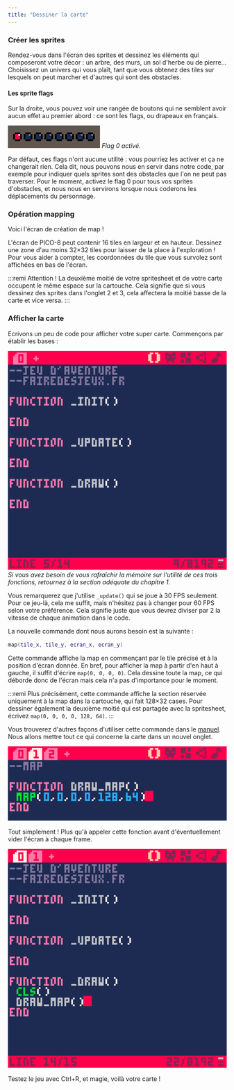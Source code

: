 ```yaml
---
title: "Dessiner la carte"
---
```


### Créer les sprites

Rendez-vous dans l'écran des sprites et dessinez les éléments qui composeront votre décor : un arbre, des murs, un sol d'herbe ou de pierre... Choisissez un univers qui vous plaît, tant que vous obtenez des tiles sur lesquels on peut marcher et d'autres qui sont des obstacles.



#### Les sprite flags

Sur la droite, vous pouvez voir une rangée de boutons qui ne semblent avoir aucun effet au premier abord : ce sont les flags, ou drapeaux en français.

![](./sprite-flags.png)
*Flag 0 activé.*

Par défaut, ces flags n'ont aucune utilité : vous pourriez les activer et ça ne changerait rien. Cela dit, nous pouvons nous en servir dans notre code, par exemple pour indiquer quels sprites sont des obstacles que l'on ne peut pas traverser. Pour le moment, activez le flag 0 pour tous vos sprites d'obstacles, et nous nous en servirons lorsque nous coderons les déplacements du personnage.

### Opération mapping

Voici l'écran de création de map !



L'écran de PICO-8 peut contenir 16 tiles en largeur et en hauteur. Dessinez une zone d'au moins 32×32 tiles pour laisser de la place à l'exploration ! Pour vous aider à compter, les coordonnées du tile que vous survolez sont affichées en bas de l'écran.



:::remi
Attention ! La deuxième moitié de votre spritesheet et de votre carte occupent le même espace sur la cartouche. Cela signifie que si vous dessinez des sprites dans l'onglet 2 et 3, cela affectera la moitié basse de la carte et vice versa.
:::

### Afficher la carte

Ecrivons un peu de code pour afficher votre super carte. Commençons par établir les bases :

![](./game-loop.png)
*Si vous avez besoin de vous rafraîchir la mémoire sur l'utilité de ces trois fonctions, retournez à la section adéquate du chapitre 1.*

Vous remarquerez que j'utilise `_update()` qui se joue à 30 FPS seulement. Pour ce jeu-là, cela me suffit, mais n'hésitez pas à changer pour 60 FPS selon votre préférence. Cela signifie juste que vous devrez diviser par 2 la vitesse de chaque animation dans le code.

La nouvelle commande dont nous aurons besoin est la suivante :

```lua
map(tile_x, tile_y, ecran_x, ecran_y)
```

Cette commande affiche la map en commençant par le tile précisé et à la position d'écran donnée. En bref, pour afficher la map à partir d'en haut à gauche, il suffit d'écrire `map(0, 0, 0, 0)`. Cela dessine toute la map, ce qui déborde donc de l'écran mais cela n'a pas d'importance pour le moment.

:::remi
Plus précisément, cette commande affiche la section réservée uniquement à la map dans la cartouche, qui fait 128×32 cases. Pour dessiner également la deuxième moitié qui est partagée avec la spritesheet, écrivez `map(0, 0, 0, 0, 128, 64)`.
:::

Vous trouverez d'autres façons d'utiliser cette commande dans le [manuel](https://www.lexaloffle.com/pico-8.php?page=manual#main_div:~:text=map%20cell_x%20cell_y%20sx%20sy%20cell_w%20cell_h%20%5Blayers%5D). Nous allons mettre tout ce qui concerne la carte dans un nouvel onglet.

![](./draw-map.png)

Tout simplement ! Plus qu'à appeler cette fonction avant d'éventuellement vider l'écran à chaque frame.

![](./game-loop2.png)

Testez le jeu avec Ctrl+R, et magie, voilà votre carte !
